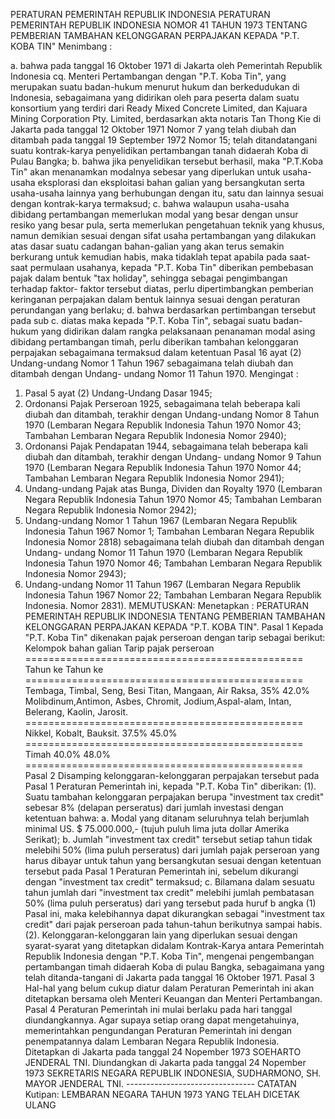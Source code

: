  PERATURAN PEMERINTAH REPUBLIK INDONESIA PERATURAN PEMERINTAH REPUBLIK INDONESIA NOMOR 41 TAHUN 1973 TENTANG PEMBERIAN TAMBAHAN KELONGGARAN PERPAJAKAN KEPADA "P.T. KOBA TIN"
Menimbang :

a. bahwa pada tanggal 16 Oktober 1971 di Jakarta oleh Pemerintah Republik Indonesia cq. Menteri Pertambangan dengan "P.T. Koba Tin", yang merupakan suatu badan-hukum menurut hukum dan berkedudukan di Indonesia, sebagaimana yang didirikan oleh para peserta dalam suatu konsortium yang terdiri dari Ready Mixed Concrete Limited, dan Kajuara Mining Corporation Pty. Limited, berdasarkan akta notaris Tan Thong Kie di Jakarta pada tanggal 12 Oktober 1971 Nomor 7 yang telah diubah dan ditambah pada tanggal 19 September 1972 Nomor 15; telah ditandatangani suatu kontrak-karya penyelidikan pertambangan tanah didaerah Koba di Pulau Bangka;
b. bahwa jika penyelidikan tersebut berhasil, maka "P.T.Koba Tin" akan menanamkan modalnya sebesar yang diperlukan untuk usaha-usaha eksplorasi dan eksploitasi bahan galian yang bersangkutan serta usaha-usaha lainnya yang berhubungan dengan itu, satu dan lainnya sesuai dengan kontrak-karya termaksud;
c. bahwa walaupun usaha-usaha dibidang pertambangan memerlukan modal yang besar dengan unsur resiko yang besar pula, serta memerlukan pengetahuan teknik yang khusus, namun demikian sesuai dengan sifat usaha pertambangan yang dilakukan atas dasar suatu cadangan bahan-galian yang akan terus semakin berkurang untuk kemudian habis, maka tidaklah tepat apabila pada saat-saat permulaan usahanya, kepada "P.T. Koba Tin" diberikan pembebasan pajak dalam bentuk "tax holiday", sehingga sebagai pengimbangan terhadap faktor- faktor tersebut diatas, perlu dipertimbangkan pemberian keringanan perpajakan dalam bentuk lainnya sesuai dengan peraturan perundangan yang berlaku;
d. bahwa berdasarkan pertimbangan tersebut pada sub c. diatas maka kepada "P.T. Koba Tin", sebagai suatu badan-hukum yang didirikan dalam rangka pelaksanaan penanaman modal asing dibidang pertambangan timah, perlu diberikan tambahan kelonggaran perpajakan sebagaimana termaksud dalam ketentuan Pasal 16 ayat (2) Undang-undang Nomor 1 Tahun 1967 sebagaimana telah diubah dan ditambah dengan Undang- undang Nomor 11 Tahun 1970.
Mengingat :

1. Pasal 5 ayat (2) Undang-Undang Dasar 1945;
2. Ordonansi Pajak Perseroan 1925, sebagaimana telah beberapa kali diubah dan ditambah, terakhir dengan Undang-undang Nomor 8 Tahun 1970 (Lembaran Negara Republik Indonesia Tahun 1970 Nomor 43; Tambahan Lembaran Negara Republik Indonesia Nomor 2940);
3. Ordonansi Pajak Pendapatan 1944, sebagaimana telah beberapa kali diubah dan ditambah, terakhir dengan Undang- undang Nomor 9 Tahun 1970 (Lembaran Negara Republik Indonesia Tahun 1970 Nomor 44; Tambahan Lembaran Negara Republik Indonesia Nomor 2941);
4. Undang-undang Pajak atas Bunga, Dividen dan Royalty 1970 (Lembaran Negara Republik Indonesia Tahun 1970 Nomor 45; Tambahan Lembaran Negara Republik Indonesia Nomor 2942);
5. Undang-undang Nomor 1 Tahun 1967 (Lembaran Negara Republik Indonesia Tahun 1967 Nomor 1; Tambahan Lembaran Negara Republik Indonesia Nomor 2818) sebagaimana telah diubah dan ditambah dengan Undang- undang Nomor 11 Tahun 1970 (Lembaran Negara Republik Indonesia Tahun 1970 Nomor 46; Tambahan Lembaran Negara Republik Indonesia Nomor 2943);
6. Undang-undang Nomor 11 Tahun 1967 (Lembaran Negara Republik Indonesia Tahun 1967 Nomor 22; Tambahan Lembaran Negara Republik Indonesia. Nomor 2831).
MEMUTUSKAN:
 Menetapkan : PERATURAN PEMERINTAH REPUBLIK INDONESIA TENTANG PEMBERIAN TAMBAHAN KELONGGARAN PERPAJAKAN KEPADA "P.T. KOBA TIN".
Pasal 1
Kepada "P.T. Koba Tin" dikenakan pajak perseroan dengan tarip sebagai berikut: Kelompok bahan galian Tarip pajak perseroan ================================================ Tahun ke Tahun ke ================================================ Tembaga, Timbal, Seng, Besi Titan, Mangaan, Air Raksa, 35% 42.0% Molibdinum,Antimon, Asbes, Chromit, Jodium,Aspal-alam, Intan, Belerang, Kaolin, Jarosit. ================================================ Nikkel, Kobalt, Bauksit. 37.5% 45.0% ================================================ Timah 40.0% 48.0% ================================================
Pasal 2
Disamping kelonggaran-kelonggaran perpajakan tersebut pada Pasal 1 Peraturan Pemerintah ini, kepada "P.T. Koba Tin" diberikan:
(1). Suatu tambahan kelonggaran perpajakan berupa "investment tax credit" sebesar 8% (delapan perseratus) dari jumlah investasi dengan ketentuan bahwa:
a. Modal yang ditanam seluruhnya telah berjumlah minimal US. $ 75.000.000,- (tujuh puluh lima juta dollar Amerika Serikat);
b. Jumlah "investment tax credit" tersebut setiap tahun tidak melebihi 50% (lima puluh perseratus) dari jumlah pajak perseroan yang harus dibayar untuk tahun yang bersangkutan sesuai dengan ketentuan tersebut pada Pasal 1 Peraturan Pemerintah ini, sebelum dikurangi dengan "investment tax credit" termaksud;
c. Bilamana dalam sesuatu tahun jumlah dari "investment tax credit" melebihi jumlah pembatasan 50% (lima puluh perseratus) dari yang tersebut pada huruf b angka (1) Pasal ini, maka kelebihannya dapat dikurangkan sebagai "investment tax credit" dari pajak perseroan pada tahun-tahun berikutnya sampai habis.
(2). Kelonggaran-kelonggaran lain yang diperlukan sesuai dengan syarat-syarat yang ditetapkan didalam Kontrak-Karya antara Pemerintah Republik Indonesia dengan "P.T. Koba Tin", mengenai pengembangan pertambangan timah didaerah Koba di pulau Bangka, sebagaimana yang telah ditanda-tangani di Jakarta pada tanggal 16 Oktober 1971.
Pasal 3
Hal-hal yang belum cukup diatur dalam Peraturan Pemerintah ini akan ditetapkan bersama oleh Menteri Keuangan dan Menteri Pertambangan.
Pasal 4
Peraturan Pemerintah ini mulai berlaku pada hari tanggal diundangkannya. Agar supaya setiap orang dapat mengetahuinya, memerintahkan pengundangan Peraturan Pemerintah ini dengan penempatannya dalam Lembaran Negara Republik Indonesia. Ditetapkan di Jakarta pada tanggal 24 Nopember 1973 SOEHARTO JENDERAL TNI. Diundangkan di Jakarta pada tanggal 24 Nopember 1973 SEKRETARIS NEGARA REPUBLIK INDONESIA, SUDHARMONO, SH. MAYOR JENDERAL TNI. -------------------------------- CATATAN Kutipan: LEMBARAN NEGARA TAHUN 1973 YANG TELAH DICETAK ULANG